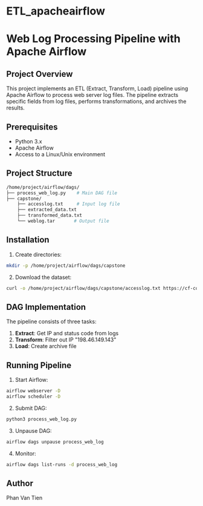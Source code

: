 # ETL_apacheairflow
# Web Log Processing Pipeline with Apache Airflow

## Project Overview
This project implements an ETL (Extract, Transform, Load) pipeline using Apache Airflow to process web server log files. The pipeline extracts specific fields from log files, performs transformations, and archives the results.

## Prerequisites
- Python 3.x
- Apache Airflow
- Access to a Linux/Unix environment

## Project Structure
```bash
/home/project/airflow/dags/
├── process_web_log.py    # Main DAG file
├── capstone/             
    ├── accesslog.txt     # Input log file
    ├── extracted_data.txt    
    ├── transformed_data.txt  
    └── weblog.tar       # Output file
```

## Installation
1. Create directories:
```bash
mkdir -p /home/project/airflow/dags/capstone
```

2. Download the dataset:
```bash
curl -o /home/project/airflow/dags/capstone/accesslog.txt https://cf-courses-data.s3.us.cloud-object-storage.appdomain.cloud/IBM-DB0321EN-SkillsNetwork/ETL/accesslog.txt
```

## DAG Implementation
The pipeline consists of three tasks:

1. **Extract**: Get IP and status code from logs
2. **Transform**: Filter out IP "198.46.149.143"
3. **Load**: Create archive file

## Running Pipeline
1. Start Airflow:
```bash
airflow webserver -D
airflow scheduler -D
```

2. Submit DAG:
```bash
python3 process_web_log.py
```

3. Unpause DAG:
```bash
airflow dags unpause process_web_log
```

4. Monitor:
```bash
airflow dags list-runs -d process_web_log
```

## Author
Phan Van Tien
